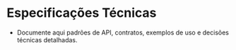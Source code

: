 # Especificações Técnicas

- Documente aqui padrões de API, contratos, exemplos de uso e decisões técnicas detalhadas.
